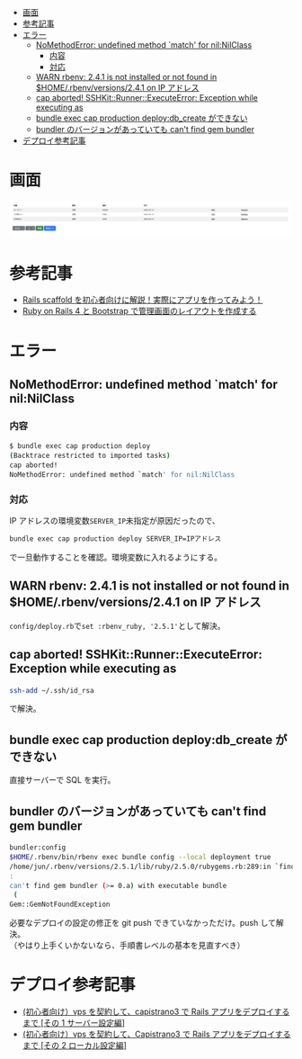 <!-- TOC -->

- [画面](#画面)
- [参考記事](#参考記事)
- [エラー](#エラー)
  - [NoMethodError: undefined method \`match' for nil:NilClass](#nomethoderror-undefined-method-match-for-nilnilclass)
    - [内容](#内容)
    - [対応](#対応)
  - [WARN rbenv: 2.4.1 is not installed or not found in $HOME/.rbenv/versions/2.4.1 on IP アドレス](#warn-rbenv-241-is-not-installed-or-not-found-in-homerbenvversions241-on-ip-アドレス)
  - [cap aborted! SSHKit::Runner::ExecuteError: Exception while executing as](#cap-aborted-sshkitrunnerexecuteerror-exception-while-executing-as)
  - [bundle exec cap production deploy:db_create ができない](#bundle-exec-cap-production-deploydb_create-ができない)
  - [bundler のバージョンがあっていても can't find gem bundler](#bundler-のバージョンがあっていても-cant-find-gem-bundler)
- [デプロイ参考記事](#デプロイ参考記事)

<!-- /TOC -->

# 画面

![picture 1](images/6d6cbe471ffd83526df01926d5e36572ccc6eec6b8a5b5dedc230c0c61386354.png)

# 参考記事

- [Rails scaffold を初心者向けに解説！実際にアプリを作ってみよう！](https://udemy.benesse.co.jp/development/system/scaffold.html)
- [Ruby on Rails 4 と Bootstrap で管理画面のレイアウトを作成する](https://www.imd-net.com/column/2760/)

# エラー

## NoMethodError: undefined method `match' for nil:NilClass

### 内容

```sh
$ bundle exec cap production deploy
(Backtrace restricted to imported tasks)
cap aborted!
NoMethodError: undefined method `match' for nil:NilClass
```

### 対応

IP アドレスの環境変数`SERVER_IP`未指定が原因だったので、

```sh
bundle exec cap production deploy SERVER_IP=IPアドレス
```

で一旦動作することを確認。環境変数に入れるようにする。

## WARN rbenv: 2.4.1 is not installed or not found in $HOME/.rbenv/versions/2.4.1 on IP アドレス

`config/deploy.rb`で`set :rbenv_ruby, '2.5.1'`として解決。

## cap aborted! SSHKit::Runner::ExecuteError: Exception while executing as

```bash
ssh-add ~/.ssh/id_rsa
```

で解決。

## bundle exec cap production deploy:db_create ができない

直接サーバーで SQL を実行。

## bundler のバージョンがあっていても can't find gem bundler

```bash
bundler:config
$HOME/.rbenv/bin/rbenv exec bundle config --local deployment true
/home/jun/.rbenv/versions/2.5.1/lib/ruby/2.5.0/rubygems.rb:289:in `find_spec_for_exe'
:
can't find gem bundler (>= 0.a) with executable bundle
 (
Gem::GemNotFoundException
```

必要なデプロイの設定の修正を git push できていなかっただけ。push して解決。  
（やはり上手くいかないなら、手順書レベルの基本を見直すべき）

# デプロイ参考記事

- [(初心者向け）vps を契約して、capistrano3 で Rails アプリをデプロイするまで [その 1 サーバー設定編]](https://qiita.com/ryo2132/items/f62690f0b16ec11270fe)
- [(初心者向け）vps を契約して、Capistrano3 で Rails アプリをデプロイするまで [その 2 ローカル設定編]](https://qiita.com/ryo2132/items/03f5f52b43742f5aef10)
